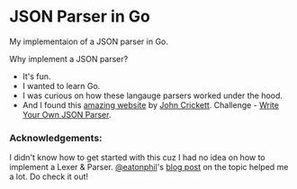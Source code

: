 # JSON Parser in Go

My implementaion of a JSON parser in Go.

Why implement a JSON parser?
- It's fun.
- I wanted to learn Go.
- I was curious on how these langauge parsers worked under the hood.
- And I found this [amazing website](https://codingchallenges.fyi/) by [John Crickett](https://www.linkedin.com/in/johncrickett/). Challenge - [Write Your Own JSON Parser](https://codingchallenges.fyi/challenges/challenge-json-parser).

### Acknowledgements:

I didn't know how to get started with this cuz I had no idea on how to implement a Lexer & Parser. [@eatonphil](https://github.com/eatonphil)'s [blog post](https://notes.eatonphil.com/writing-a-simple-json-parser.html) on the topic helped me a lot. Do check it out!
